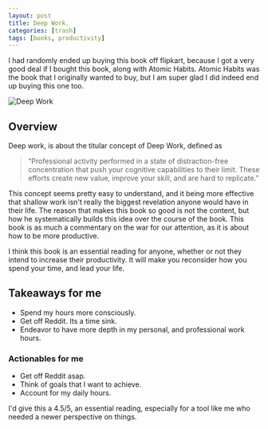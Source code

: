 ```yaml
---
layout: post
title: Deep Work.
categories: [trash]
tags: [books, productivity]
---
```


I had randomly ended up buying this book off flipkart, because I got a very good deal if I bought this book, along with Atomic Habits. Atomic Habits was the book that I originally wanted to buy, but I am super glad I did indeed end up buying this one too.

![Deep Work](https://images-na.ssl-images-amazon.com/images/I/418Mmq-lMLL._SX316_BO1,204,203,200_.jpg)

## Overview
Deep work, is about the titular concept of Deep Work, defined as
> “Professional activity performed in a state of distraction-free concentration that push your cognitive capabilities to their limit. These efforts create new value, improve your skill, and are hard to replicate.”

This concept seems pretty easy to understand, and it being more effective that shallow work isn't really the biggest revelation anyone would have in their life. The reason that makes this book so good is not the content, but how he systematically builds this idea over the course of the book. This book is as much a commentary on the war for our attention, as it is about how to be more productive.

I think this book is an essential reading for anyone, whether or not they intend to increase their productivity. It will make you reconsider how you spend your time, and lead your life.
## Takeaways for me
- Spend my hours more consciously.
- Get off Reddit. Its a time sink.
- Endeavor to have more depth in my personal, and professional work hours.
### Actionables for me
- Get off Reddit asap.
- Think of goals that I want to achieve.
- Account for my daily hours.

I'd give this a 4.5/5, an essential reading, especially for a tool like me who needed a newer perspective on things.
